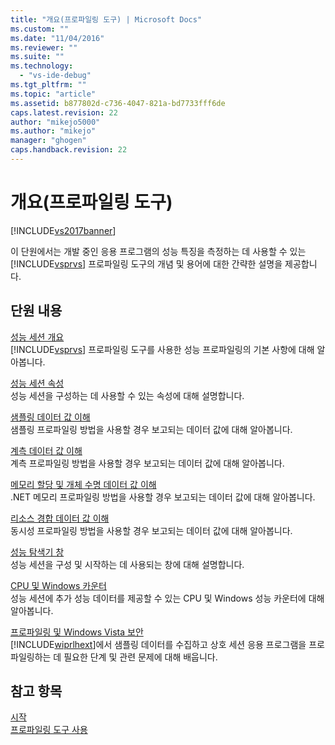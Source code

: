```yaml
---
title: "개요(프로파일링 도구) | Microsoft Docs"
ms.custom: ""
ms.date: "11/04/2016"
ms.reviewer: ""
ms.suite: ""
ms.technology: 
  - "vs-ide-debug"
ms.tgt_pltfrm: ""
ms.topic: "article"
ms.assetid: b877802d-c736-4047-821a-bd7733fff6de
caps.latest.revision: 22
author: "mikejo5000"
ms.author: "mikejo"
manager: "ghogen"
caps.handback.revision: 22
---
```

# 개요(프로파일링 도구)
[!INCLUDE[vs2017banner](../code-quality/includes/vs2017banner.md)]

이 단원에서는 개발 중인 응용 프로그램의 성능 특징을 측정하는 데 사용할 수 있는 [!INCLUDE[vsprvs](../code-quality/includes/vsprvs_md.md)] 프로파일링 도구의 개념 및 용어에 대한 간략한 설명을 제공합니다.  
  
## 단원 내용  
 [성능 세션 개요](../profiling/performance-session-overview.md)  
 [!INCLUDE[vsprvs](../code-quality/includes/vsprvs_md.md)] 프로파일링 도구를 사용한 성능 프로파일링의 기본 사항에 대해 알아봅니다.  
  
 [성능 세션 속성](../profiling/performance-session-properties.md)  
 성능 세션을 구성하는 데 사용할 수 있는 속성에 대해 설명합니다.  
  
 [샘플링 데이터 값 이해](../profiling/understanding-sampling-data-values.md)  
 샘플링 프로파일링 방법을 사용할 경우 보고되는 데이터 값에 대해 알아봅니다.  
  
 [계측 데이터 값 이해](../profiling/understanding-instrumentation-data-values.md)  
 계측 프로파일링 방법을 사용할 경우 보고되는 데이터 값에 대해 알아봅니다.  
  
 [메모리 할당 및 개체 수명 데이터 값 이해](../profiling/understanding-memory-allocation-and-object-lifetime-data-values.md)  
 .NET 메모리 프로파일링 방법을 사용할 경우 보고되는 데이터 값에 대해 알아봅니다.  
  
 [리소스 경합 데이터 값 이해](../profiling/understanding-resource-contention-data-values.md)  
 동시성 프로파일링 방법을 사용할 경우 보고되는 데이터 값에 대해 알아봅니다.  
  
 [성능 탐색기 창](../profiling/performance-explorer-window.md)  
 성능 세션을 구성 및 시작하는 데 사용되는 창에 대해 설명합니다.  
  
 [CPU 및 Windows 카운터](../profiling/cpu-and-windows-counters.md)  
 성능 세션에 추가 성능 데이터를 제공할 수 있는 CPU 및 Windows 성능 카운터에 대해 알아봅니다.  
  
 [프로파일링 및 Windows Vista 보안](../profiling/profiling-and-windows-vista-security.md)  
 [!INCLUDE[wiprlhext](../debugger/includes/wiprlhext_md.md)]에서 샘플링 데이터를 수집하고 상호 세션 응용 프로그램을 프로파일링하는 데 필요한 단계 및 관련 문제에 대해 배웁니다.  
  
## 참고 항목  
 [시작](../profiling/getting-started-with-performance-tools.md)   
 [프로파일링 도구 사용](../profiling/performance-explorer.md)